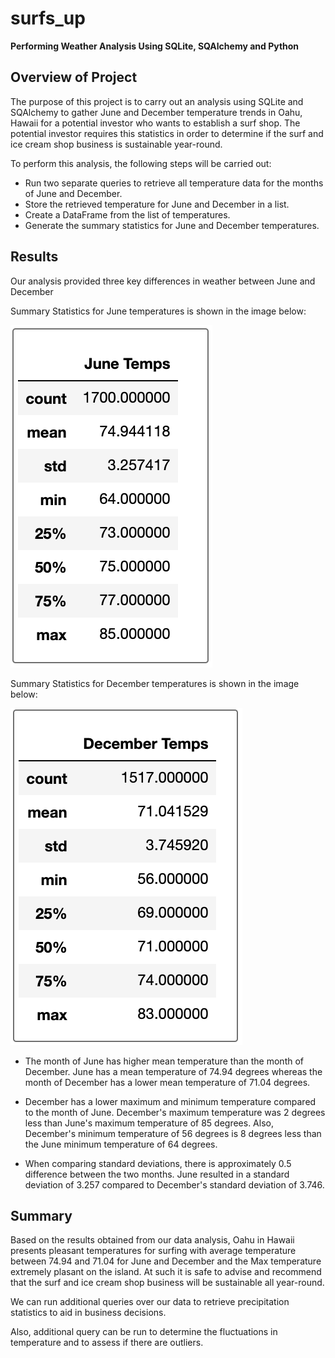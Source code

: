 # surfs_up
**Performing Weather Analysis Using SQLite, SQAlchemy and Python**

  ## Overview of Project
  The purpose of this project is to carry out an analysis using SQLite and SQAlchemy to gather June and December temperature trends in Oahu, Hawaii for a potential investor who wants to establish a surf shop. The potential investor requires this statistics in order to determine if the surf and ice cream shop business is sustainable year-round.

  To perform this analysis, the following steps will be carried out:

  + Run two separate queries to retrieve all temperature data for the months of June and December.
  + Store the retrieved temperature for June and December in a list.
  + Create a DataFrame from the list of temperatures.
  + Generate the summary statistics for June and December temperatures.

  ## Results
  
  Our analysis provided three key differences in weather between June and December
  
  Summary Statistics for June temperatures is shown in the image below:

  ![june_summary](https://github.com/nnamdiilokah/surfs_up/blob/main/june_summary.png)

  
  Summary Statistics for December temperatures is shown in the image below:

  ![december_Summary](https://github.com/nnamdiilokah/surfs_up/blob/main/december_summary.png)


  + The month of June has higher mean temperature than the month of December. June has a mean temperature of 74.94 degrees whereas the month of December has a lower mean temperature of 71.04 degrees.

  + December has a lower maximum and minimum temperature compared to the month of June. December's maximum temperature was 2 degrees less than June's maximum temperature of 85 degrees.  Also, December's minimum temperature of 56 degrees is 8 degrees less than the June minimum temperature of 64 degrees.
 
  + When comparing standard deviations, there is approximately 0.5 difference between the two months. June resulted in a standard deviation of 3.257 compared to December's standard deviation of 3.746.
  
   
   ## Summary

   Based on the results obtained from our data analysis, Oahu in Hawaii presents pleasant temperatures for surfing with average temperature between 74.94 and 71.04 for June and December and the Max temperature extremely plasant on the island. At such it is safe to advise and recommend that the surf and ice cream shop business will be sustainable all year-round.

   We can run additional queries over our data to retrieve precipitation statistics to aid in business decisions.

   Also, additional query can be run to determine the fluctuations in temperature and to assess if there are outliers.
